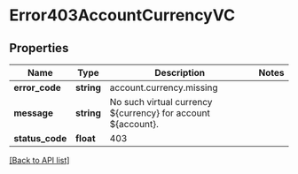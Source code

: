 # Error403AccountCurrencyVC

## Properties

Name | Type | Description | Notes
------------ | ------------- | ------------- | -------------
**error_code** | **string** | account.currency.missing |
**message** | **string** | No such virtual currency ${currency} for account ${account}. |
**status_code** | **float** | 403 |

[[Back to API list]](../../README.md#api-endpoints)
